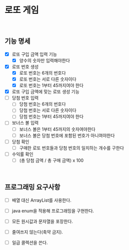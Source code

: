 # 로또 게임

<br>

## 기능 명세

- [x] 로또 구입 금액 입력 기능
    - [x] 양수의 숫자만 입력해야한다
- [x] 로또 번호 생성
    - [x] 로또 번호는 6개의 번호다
    - [x] 로또 번호는 서로 다른 숫자이다
    - [x] 로또 번호는 1부터 45까지여야 한다
- [x] 로또 구입 금액에 맞는 로또 생성 기능 
- [ ] 당첨 번호 입력
    - [ ] 당첨 번호는 6개의 번호다
    - [ ] 당첨 번호는 서로 다른 숫자이다
    - [ ] 당첨 번호는 1부터 45까지여야 한다
- [ ] 보너스 볼 입력
    - [ ] 보너스 볼은 1부터 45까지의 숫자여야한다
    - [ ] 보너스 볼은 당첨 번호에 포함된 번호가 아니여야한다
- [ ] 당첨 확인
    - [ ] 구매한 로또 번호들과 당첨 번호의 일치하는 개수를 구한다
- [ ] 수익률 확인
    - [ ] (총 당첨 금액 / 총 구매 금액) x 100 

<br>

## 프로그래밍 요구사항
- [ ] 배열 대신 ArrayList를 사용한다.
- [ ] java enum을 적용해 프로그래밍을 구현한다.
- [ ] 모든 원시값과 문자열을 포장한다.
- [ ] 줄여쓰지 않는다(축약 금지).
- [ ] 일급 콜렉션을 쓴다.

